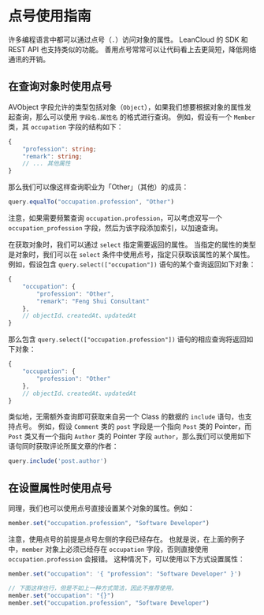# 点号使用指南

许多编程语言中都可以通过点号（`.`）访问对象的属性。
LeanCloud 的 SDK 和 REST API 也支持类似的功能。
善用点号常常可以让代码看上去更简短，降低网络通讯的开销。

## 在查询对象时使用点号

AVObject 字段允许的类型包括对象（`Object`），如果我们想要根据对象的属性发起查询，那么可以使用 `字段名.属性名` 的格式进行查询。
例如，假设有一个 `Member` 类，其 `occupation` 字段的结构如下：

```ts
{
    "profession": string;
    "remark": string;
    // ... 其他属性
}
```

那么我们可以像这样查询职业为「Other」（其他）的成员：

```js
query.equalTo("occupation.profession", "Other")
```

注意，如果需要频繁查询 `occupation.profession`，可以考虑双写一个 `occupation_profession` 字段，然后为该字段添加索引，以加速查询。

在获取对象时，我们可以通过 `select` 指定需要返回的属性。
当指定的属性的类型是对象时，我们可以在 `select` 条件中使用点号，指定只获取该属性的某个属性。
例如，假设包含 `query.select(["occupation"])` 语句的某个查询返回如下对象：

```js
{
    "occupation": {
        "profession": "Other",
        "remark": "Feng Shui Consultant"
    },
    // objectId、createdAt、updatedAt
}
```

那么包含 `query.select(["occupation.profession"])` 语句的相应查询将返回如下对象：

```js
{
    "occupation": {
        "profession": "Other"
    },
    // objectId、createdAt、updatedAt
}
```

类似地，无需额外查询即可获取来自另一个 Class 的数据的 `include` 语句，也支持点号。
例如，假设 `Comment` 类的 `post` 字段是一个指向 `Post` 类的 Pointer，而 `Post` 类又有一个指向 `Author` 类的 Pointer 字段 `author`，那么我们可以使用如下语句同时获取评论所属文章的作者：

```js
query.include('post.author')
```

## 在设置属性时使用点号

同理，我们也可以使用点号直接设置某个对象的属性。例如：

```js
member.set("occupation.profession", "Software Developer")
```

注意，使用点号的前提是点号左侧的字段已经存在。
也就是说，在上面的例子中，`member` 对象上必须已经存在 `occupation` 字段，否则直接使用 `occupation.profession` 会报错。
这种情况下，可以使用以下方式设置属性：

```js
member.set("occupation": '{ "profession": "Software Developer" }')

// 下面这样也行，但是不如上一种方式简洁，因此不推荐使用。
member.set("occupation": "{}")
member.set("occupation.profession", "Software Developer")
```